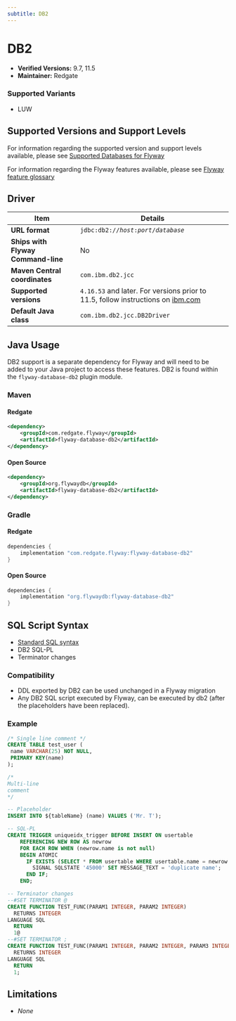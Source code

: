 ```yaml
---
subtitle: DB2
---
```

# DB2
- **Verified Versions:** 9.7, 11.5
- **Maintainer:** Redgate
### Supported Variants
- LUW

## Supported Versions and Support Levels
For information regarding the supported version and support levels available,
please see [Supported Databases for Flyway](https://documentation.red-gate.com/flyway/learn-more-about-flyway/system-requirements/supported-databases-for-flyway)

For information regarding the Flyway features available, please see [Flyway feature glossary](https://documentation.red-gate.com/flyway/learn-more-about-flyway/feature-glossary)

## Driver

| Item                               | Details                                                                                                                                      |
|------------------------------------|----------------------------------------------------------------------------------------------------------------------------------------------|
| **URL format**                     | <code>jdbc:db2://<i>host</i>:<i>port</i>/<i>database</i></code>                                                                              |
| **Ships with Flyway Command-line** | No                                                                                                                                           |
| **Maven Central coordinates**      | `com.ibm.db2.jcc`                                                                                                                            |
| **Supported versions**             | `4.16.53` and later. For versions prior to 11.5, follow instructions on [ibm.com](http://www-01.ibm.com/support/docview.wss?uid=swg21363866) |
| **Default Java class**             | `com.ibm.db2.jcc.DB2Driver`                                                                                                                  |


## Java Usage
DB2 support is a separate dependency for Flyway and will need to be added to your Java project to access these features.
DB2 is found within the `flyway-database-db2` plugin module.
### Maven
#### Redgate
```xml
<dependency>
    <groupId>com.redgate.flyway</groupId>
    <artifactId>flyway-database-db2</artifactId>
</dependency>
```
#### Open Source
```xml
<dependency>
    <groupId>org.flywaydb</groupId>
    <artifactId>flyway-database-db2</artifactId>
</dependency>
```

### Gradle
#### Redgate
```groovy
dependencies {
    implementation "com.redgate.flyway:flyway-database-db2"
}
```
#### Open Source
```groovy
dependencies {
    implementation "org.flywaydb:flyway-database-db2"
}
```

## SQL Script Syntax

- [Standard SQL syntax](Concepts/migrations#sql-based-migrations#syntax)
- DB2 SQL-PL
- Terminator changes

### Compatibility

- DDL exported by DB2 can be used unchanged in a Flyway migration
- Any DB2 SQL script executed by Flyway, can be executed by db2 (after the placeholders have been replaced).

### Example

```sql
/* Single line comment */
CREATE TABLE test_user (
 name VARCHAR(25) NOT NULL,
 PRIMARY KEY(name)
);

/*
Multi-line
comment
*/

-- Placeholder
INSERT INTO ${tableName} (name) VALUES ('Mr. T');

-- SQL-PL
CREATE TRIGGER uniqueidx_trigger BEFORE INSERT ON usertable
	REFERENCING NEW ROW AS newrow
    FOR EACH ROW WHEN (newrow.name is not null)
	BEGIN ATOMIC
      IF EXISTS (SELECT * FROM usertable WHERE usertable.name = newrow.name) THEN
        SIGNAL SQLSTATE '45000' SET MESSAGE_TEXT = 'duplicate name';
      END IF;
    END;

-- Terminator changes
--#SET TERMINATOR @
CREATE FUNCTION TEST_FUNC(PARAM1 INTEGER, PARAM2 INTEGER)
  RETURNS INTEGER
LANGUAGE SQL
  RETURN
  1@   
--#SET TERMINATOR ;
CREATE FUNCTION TEST_FUNC(PARAM1 INTEGER, PARAM2 INTEGER, PARAM3 INTEGER)
  RETURNS INTEGER
LANGUAGE SQL
  RETURN
  1;
```
 
## Limitations

- *None*

